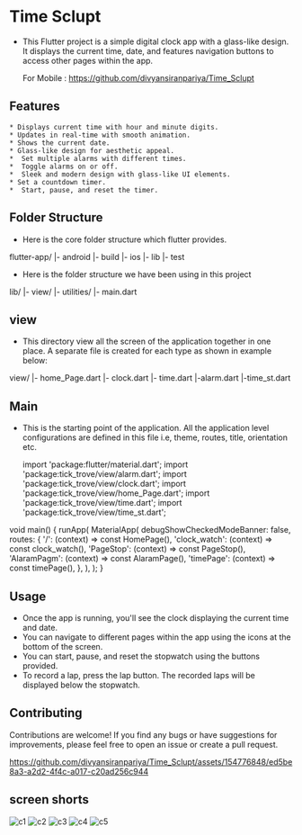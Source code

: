 # Time Sclupt

- This Flutter project is a simple digital clock app with a glass-like design. It displays the current time, date, and features navigation buttons to access other pages within the app.
 
  For Mobile : https://github.com/divyansiranpariya/Time_Sclupt

## Features
```
* Displays current time with hour and minute digits.
* Updates in real-time with smooth animation.
* Shows the current date.
* Glass-like design for aesthetic appeal.
*  Set multiple alarms with different times.
*  Toggle alarms on or off.
*  Sleek and modern design with glass-like UI elements.
* Set a countdown timer.
*  Start, pause, and reset the timer.
```


## Folder Structure
* Here is the core folder structure which flutter provides.

 flutter-app/
 |- android
 |- build
 |- ios
 |- lib
 |- test

* Here is the folder structure we have been using in this project

 lib/
|- view/
|- utilities/
|- main.dart

## view
- This directory view all the screen of the application together in one place. A separate file is created for each type as shown in example below:

 view/
|- home_Page.dart
|- clock.dart
|- time.dart
|-alarm.dart
|-time_st.dart

## Main
* This is the starting point of the application. All the application level configurations are defined in this file i.e, theme, routes, title, orientation etc.

  import 'package:flutter/material.dart';
  import 'package:tick_trove/view/alarm.dart';
  import 'package:tick_trove/view/clock.dart';
  import 'package:tick_trove/view/home_Page.dart';
  import 'package:tick_trove/view/time.dart';
  import 'package:tick_trove/view/time_st.dart';

void main() {
runApp(
MaterialApp(
debugShowCheckedModeBanner: false,
routes: {
'/': (context) => const HomePage(),
'clock_watch': (context) => const clock_watch(),
'PageStop': (context) => const PageStop(),
'AlaramPagm': (context) => const AlaramPage(),
'timePage': (context) => const timePage(),
},
),
);
}

## Usage
* Once the app is running, you'll see the clock displaying the current time and date.
* You can navigate to different pages within the app using the icons at the bottom of the screen.
* You can start, pause, and reset the stopwatch using the buttons provided.
* To record a lap, press the lap button. The recorded laps will be displayed below the stopwatch.

## Contributing
Contributions are welcome! If you find any bugs or have suggestions for improvements, please feel free to open an issue or create a pull request.

https://github.com/divyansiranpariya/Time_Sclupt/assets/154776848/ed5be8a3-a2d2-4f4c-a017-c20ad256c944


## screen shorts

![c1](https://github.com/divyansiranpariya/Time_Sclupt/assets/154776848/3d72459f-cef9-4f6a-b3e2-b8527b2b25aa)
![c2](https://github.com/divyansiranpariya/Time_Sclupt/assets/154776848/d7765bd1-32f2-452c-86ef-0698b8b9b42a)
![c3](https://github.com/divyansiranpariya/Time_Sclupt/assets/154776848/2fea2abb-d656-4ff9-b232-c6176cb99867)
![c4](https://github.com/divyansiranpariya/Time_Sclupt/assets/154776848/86613dc7-b9d8-4cb5-b5bf-c6b54a95bf6b)
![c5](https://github.com/divyansiranpariya/Time_Sclupt/assets/154776848/9cb705cc-fdd6-4a45-af84-b27ee1821b53)
